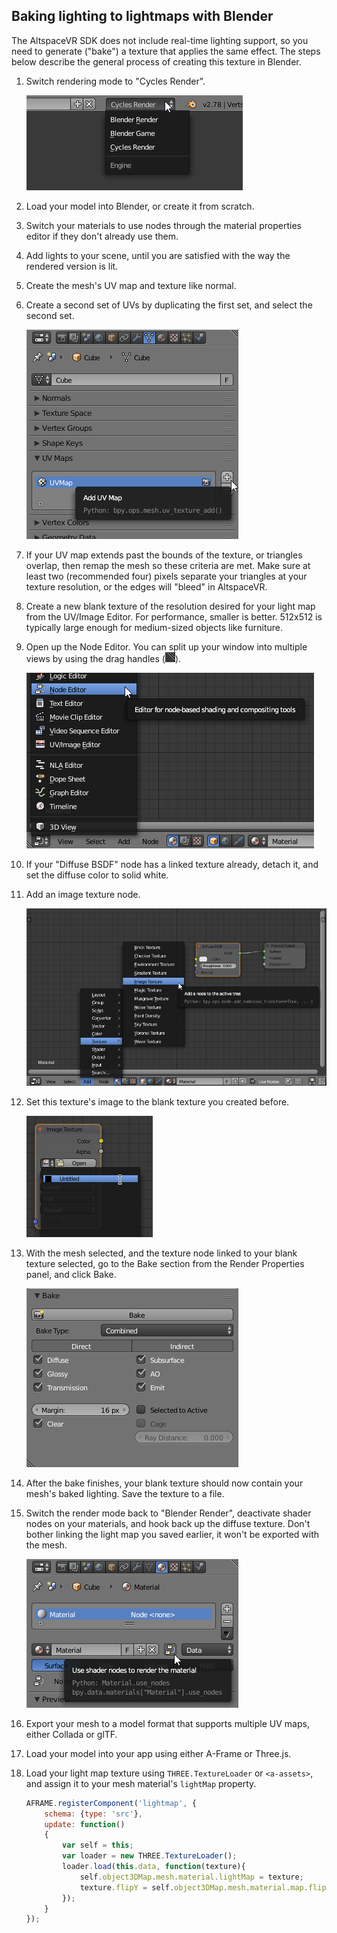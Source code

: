 ## Baking lighting to lightmaps with Blender

The AltspaceVR SDK does not include real-time lighting support, so you need to generate ("bake") a texture that applies the same effect. The steps below describe the general process of creating this texture in Blender.

1. Switch rendering mode to "Cycles Render".

	![Cycles Render](images/blender-cycles-toggle.png)

2. Load your model into Blender, or create it from scratch.

3. Switch your materials to use nodes through the material properties editor if they don't already use them.

4. Add lights to your scene, until you are satisfied with the way the rendered version is lit.

5. Create the mesh's UV map and texture like normal.

6. Create a second set of UVs by duplicating the first set, and select the second set.

	![Duplicate UVs](images/blender-duplicate-uvs.png)

7. If your UV map extends past the bounds of the texture, or triangles overlap, then remap the mesh so these criteria are met. Make sure at least two (recommended four) pixels separate your triangles at your texture resolution, or the edges will "bleed" in AltspaceVR.

8. Create a new blank texture of the resolution desired for your light map from the UV/Image Editor. For performance, smaller is better. 512x512 is typically large enough for medium-sized objects like furniture.

9. Open up the Node Editor. You can split up your window into multiple views by using the drag handles (![Drag handle](images/blender-drag-handle.png)).

	![Node Editor](images/blender-node-editor.png)

10. If your "Diffuse BSDF" node has a linked texture already, detach it, and set the diffuse color to solid white.

11. Add an image texture node.

	![Add image texture](images/blender-add-node.png)

12. Set this texture's image to the blank texture you created before.

	![Set texture](images/blender-set-texture.png)

13. With the mesh selected, and the texture node linked to your blank texture selected, go to the Bake section from the Render Properties panel, and click Bake.

	![Start bake](images/blender-bake.png)

14. After the bake finishes, your blank texture should now contain your mesh's baked lighting. Save the texture to a file.

15. Switch the render mode back to "Blender Render", deactivate shader nodes on your materials, and hook back up the diffuse texture. Don't bother linking the light map you saved earlier, it won't be exported with the mesh.

	![Deactivate nodes](images/blender-deactivate-nodes.png)

16. Export your mesh to a model format that supports multiple UV maps, either Collada or glTF.

17. Load your model into your app using either A-Frame or Three.js.

18. Load your light map texture using `THREE.TextureLoader` or `<a-assets>`, and assign it to your mesh material's `lightMap` property.

	```javascript
	AFRAME.registerComponent('lightmap', {
		schema: {type: 'src'},
		update: function()
		{
			var self = this;
			var loader = new THREE.TextureLoader();
			loader.load(this.data, function(texture){
				self.object3DMap.mesh.material.lightMap = texture;
				texture.flipY = self.object3DMap.mesh.material.map.flipY;
			});
		}
	});
	```
